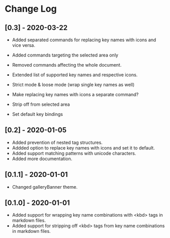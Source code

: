 # Change Log

## [0.3] - 2020-03-22

- Added separated commands for replacing key names with icons and vice versa.
- Added commands targeting the selected area only
- Removed commands affecting the whole document.
- Extended list of supported key names and respective icons.

- Strict mode & loose mode (wrap single key names as well)
- Make replacing key names with icons a separate command?
- Strip off from selected area
- Set default key bindings

## [0.2] - 2020-01-05
- Added prevention of nested tag structures.
- Addded option to replace key names with icons and set it to default.
- Added support matching patterns with unicode characters.
- Added more documentation.

## [0.1.1] - 2020-01-01

- Changed galleryBanner theme.

## [0.1.0] - 2020-01-01

- Added support for wrapping key name combinations with \<kbd> tags in markdown files.
- Added support for stripping off \<kbd> tags from key name combinations in markdown files.